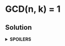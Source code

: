 # GCD(n, k) = 1

## Solution

<details>
<summary><b>SPOILERS</b></summary>

Use the Euler's totient (Euler's Phi) function to find GCD (Greatest Common Divisor), but be careful about very big range!

</details>
